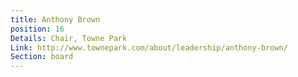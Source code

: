 ```yaml
---
title: Anthony Brown
position: 16
Details: Chair, Towne Park
Link: http://www.townepark.com/about/leadership/anthony-brown/
Section: board
---
```



